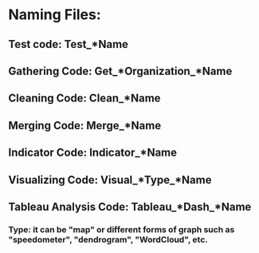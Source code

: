 # Naming Files:
## Test code: Test_*Name
## Gathering Code: Get_*Organization_*Name
## Cleaning Code: Clean_*Name
## Merging Code: Merge_*Name
## Indicator Code: Indicator_*Name
## Visualizing Code: Visual_*Type_*Name
## Tableau Analysis Code: Tableau_*Dash_*Name
### Type: it can be "map" or different forms of graph such as "speedometer", "dendrogram", "WordCloud", etc.


